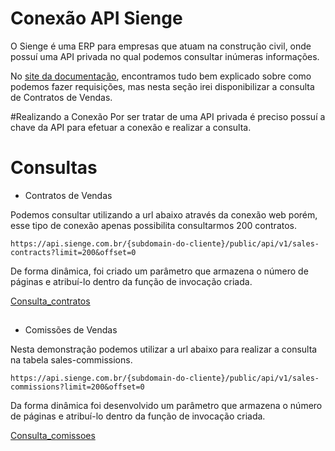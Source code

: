 # Conexão API Sienge

O Sienge é uma ERP para empresas que atuam na construção civil, onde possuí uma API privada no qual podemos consultar inúmeras informações.

No [site da documentação](https://api.sienge.com.br/docs/#/general-information), encontramos tudo bem explicado sobre como podemos fazer requisições, mas nesta seção irei disponibilizar a consulta de Contratos de Vendas.

#Realizando a Conexão
Por ser tratar de uma API privada é preciso possuí a chave da API para efetuar a conexão e realizar a consulta.

# Consultas

* Contratos de Vendas

Podemos consultar utilizando a url abaixo através da conexão web porém, esse tipo de conexão apenas possibilita consultarmos 200 contratos.

`https://api.sienge.com.br/{subdomain-do-cliente}/public/api/v1/sales-contracts?limit=200&offset=0 `

De forma dinâmica, foi criado um parâmetro que armazena o número de páginas e atribuí-lo dentro da função de invocação criada.

[Consulta_contratos](https://github.com/gleydsonms2/conexoes-power-bi/blob/main/consulta_contratos.m)

##

* Comissões de Vendas

Nesta demonstração podemos utilizar a url abaixo para realizar a consulta na tabela sales-commissions.

`https://api.sienge.com.br/{subdomain-do-cliente}/public/api/v1/sales-commissions?limit=200&offset=0`

Da forma dinâmica foi desenvolvido um parâmetro que armazena o número de páginas e atribuí-lo dentro da função de invocação criada.

[Consulta_comissoes](https://github.com/gleydsonms2/conexoes-power-bi/blob/main/consulta_comissoes.m)
